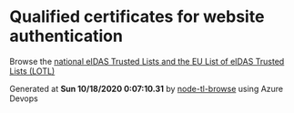# Qualified certificates for website authentication 
 Browse the [national eIDAS Trusted Lists and the EU List of eIDAS Trusted Lists (LOTL)](https://webgate.ec.europa.eu/tl-browser/#/) 
 
 
Generated at **Sun 10/18/2020  0:07:10.31** by [node-tl-browse](https://github.com/ymedlop/node-tl-browser) using Azure Devops 
